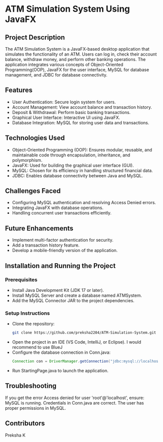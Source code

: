 # ATM Simulation System Using JavaFX



## Project Description
The ATM Simulation System is a JavaFX-based desktop application that simulates the functionality of an ATM. Users can log in, check their account balance, withdraw money, and perform other banking operations. The application integrates various concepts of Object-Oriented Programming(OOP), JavaFX for the user interface, MySQL for database management, and JDBC for database connectivity.



## Features
* User Authentication: Secure login system for users.
* Account Management: View account balance and transaction history.
* Deposit & Withdrawal: Perform basic banking transactions.
* Graphical User Interface: Interactive UI using JavaFX.
* Database Integration: MySQL for storing user data and transactions.



## Technologies Used
* Object-Oriented Programming (OOP): Ensures modular, reusable, and maintainable code through encapsulation, inheritance, and polymorphism.
* JavaFX: Used for building the graphical user interface (GUI).
* MySQL: Chosen for its efficiency in handling structured financial data.
* JDBC: Enables database connectivity between Java and MySQL.



## Challenges Faced
* Configuring MySQL authentication and resolving Access Denied errors.
* Integrating JavaFX with database operations.
* Handling concurrent user transactions efficiently.



## Future Enhancements
* Implement multi-factor authentication for security.
* Add a transaction history feature.
* Develop a mobile-friendly version of the application.



## Installation and Running the Project
### Prerequisites
* Install Java Development Kit (JDK 17 or later).
* Install MySQL Server and create a database named ATMSystem.
* Add the MySQL Connector JAR to the project dependencies.
### Setup Instructions
* Clone the repository:
  ```sh
  git clone https://github.com/preksha2204/ATM-Simulation-System.git
* Open the project in an IDE (VS Code, IntelliJ, or Eclipse). I would recommend to use BlueJ
* Configure the database connection in Conn.java:
  ```java
  Connection con = DriverManager.getConnection("jdbc:mysql://localhost:3306/ATMSystem", "root", "your_password");
* Run StartingPage.java to launch the application.



## Troubleshooting
If you get the error Access denied for user 'root'@'localhost', ensure:
MySQL is running.
Credentials in Conn.java are correct.
The user has proper permissions in MySQL.



## Contributors
Preksha K

